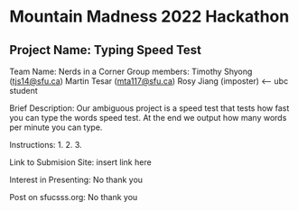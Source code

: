 # Mountain Madness 2022 Hackathon

## Project Name: Typing Speed Test

Team Name: Nerds in a Corner
Group members: Timothy Shyong (tjs14@sfu.ca)
               Martin Tesar (mta117@sfu.ca)
               Rosy Jiang (imposter) <-- ubc student

Brief Description: Our ambiguous project is a speed test that tests how fast you can type the words speed test. At the end we output how many words per minute you can type.

Instructions: 
    1. 
    2. 
    3.

Link to Submision Site: insert link here

Interest in Presenting: No thank you

Post on sfucsss.org: No thank you
